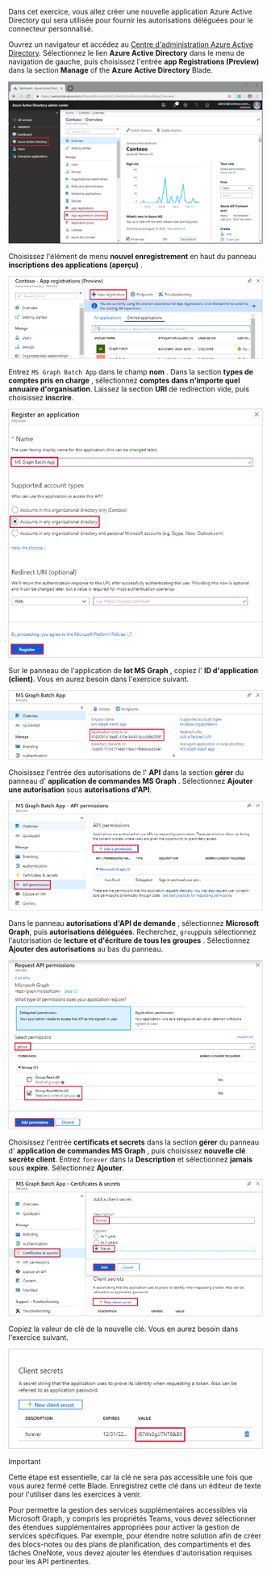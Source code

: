 <!-- markdownlint-disable MD002 MD041 -->

Dans cet exercice, vous allez créer une nouvelle application Azure Active Directory qui sera utilisée pour fournir les autorisations déléguées pour le connecteur personnalisé.

Ouvrez un navigateur et accédez au [Centre d'administration Azure Active Directory](https://aad.portal.azure.com). Sélectionnez le lien **Azure Active Directory** dans le menu de navigation de gauche, puis choisissez l'entrée **app Registrations (Preview)** dans la section **Manage** of the **Azure Active Directory** Blade.

![Capture d'écran du panneau Azure Active Directory dans le centre d'administration Azure Active Directory](./images/app-reg-preview1.png)

Choisissez l'élément de menu **nouvel enregistrement** en haut du panneau **inscriptions des applications (aperçu)** .

![Capture d'écran du panneau inscriptions des applications dans le centre d'administration Azure Active Directory](./images/app-reg-preview2.png)

Entrez `MS Graph Batch App` dans le champ **nom** . Dans la section **types de comptes pris en charge** , sélectionnez **comptes dans n'importe quel annuaire d'organisation**. Laissez la section **URI** de redirection vide, puis choisissez **inscrire**.

![Capture d'écran du Registre enregistrer une application dans le centre d'administration Azure Active Directory](./images/app-reg-preview3.png)

Sur le panneau de l'application de **lot MS Graph** , copiez l' **ID d'application (client)**. Vous en aurez besoin dans l'exercice suivant.

![Capture d'écran de la page d'application inscrite](./images/app-reg-preview4.png)

Choisissez l'entrée des autorisations de l' **API** dans la section **gérer** du panneau d' **application de commandes MS Graph** . Sélectionnez **Ajouter une autorisation** sous **autorisations d'API**.

![Capture d'écran du panneau autorisations d'API](./images/app-perms-preview1.png)

Dans le panneau **autorisations d'API de demande** , sélectionnez **Microsoft Graph**, puis **autorisations déléguées**. Recherchez, `group`puis sélectionnez l'autorisation de **lecture et d'écriture de tous les groupes** . Sélectionnez **Ajouter des autorisations** au bas du panneau.

 ![Capture d'écran du panneau des autorisations d'API de demande](./images/app-perms-preview2.png)

Choisissez l'entrée **certificats et secrets** dans la section **gérer** du panneau d' **application de commandes MS Graph** , puis choisissez **nouvelle clé secrète client**. Entrez `forever` dans la **Description** et sélectionnez **jamais** sous **expire**. Sélectionnez **Ajouter**.

![Capture d'écran du panneau certificat et secrets](./images/app-key-preview1.png)

Copiez la valeur de clé de la nouvelle clé. Vous en aurez besoin dans l'exercice suivant.

![Capture d'écran de la nouvelle clé secrète client](./images/app-key-preview2.png)

> [!IMPORTANT]
> Cette étape est essentielle, car la clé ne sera pas accessible une fois que vous aurez fermé cette Blade. Enregistrez cette clé dans un éditeur de texte pour l'utiliser dans les exercices à venir.

Pour permettre la gestion des services supplémentaires accessibles via Microsoft Graph, y compris les propriétés Teams, vous devez sélectionner des étendues supplémentaires appropriées pour activer la gestion de services spécifiques. Par exemple, pour étendre notre solution afin de créer des blocs-notes ou des plans de planification, des compartiments et des tâches OneNote, vous devez ajouter les étendues d'autorisation requises pour les API pertinentes.